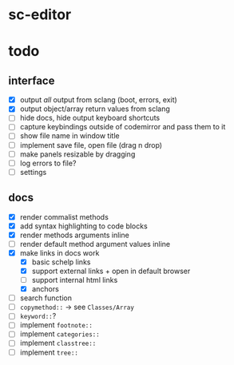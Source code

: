 # sc-editor

# todo

## interface
- [x] output _all_ output from sclang (boot, errors, exit)
- [x] output object/array return values from sclang
- [ ] hide docs, hide output keyboard shortcuts
- [ ] capture keybindings outside of codemirror and pass them to it
- [ ] show file name in window title
- [ ] implement save file, open file (drag n drop)
- [ ] make panels resizable by dragging
- [ ] log errors to file?
- [ ] settings

## docs
- [x] render commalist methods
- [x] add syntax highlighting to code blocks
- [x] render methods arguments inline
- [ ] render default method argument values inline
- [x] make links in docs work
  - [x] basic schelp links
  - [x] support external links + open in default browser
  - [ ] support internal html links
  - [x] anchors
- [ ] search function
- [ ] `copymethod::` -> see `Classes/Array`
- [ ] `keyword::`?
- [ ] implement `footnote::`
- [ ] implement `categories::`
- [ ] implement `classtree::`
- [ ] implement `tree::`
